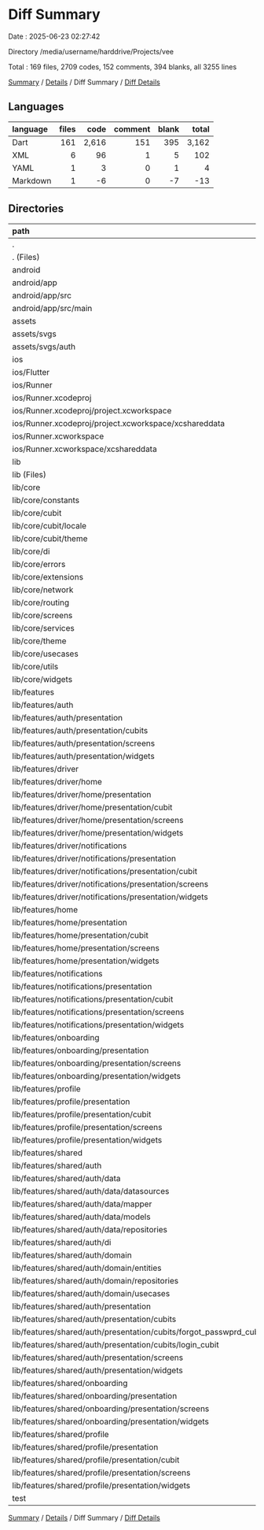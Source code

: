 # Diff Summary

Date : 2025-06-23 02:27:42

Directory /media/username/harddrive/Projects/vee

Total : 169 files,  2709 codes, 152 comments, 394 blanks, all 3255 lines

[Summary](results.md) / [Details](details.md) / Diff Summary / [Diff Details](diff-details.md)

## Languages
| language | files | code | comment | blank | total |
| :--- | ---: | ---: | ---: | ---: | ---: |
| Dart | 161 | 2,616 | 151 | 395 | 3,162 |
| XML | 6 | 96 | 1 | 5 | 102 |
| YAML | 1 | 3 | 0 | 1 | 4 |
| Markdown | 1 | -6 | 0 | -7 | -13 |

## Directories
| path | files | code | comment | blank | total |
| :--- | ---: | ---: | ---: | ---: | ---: |
| . | 169 | 2,709 | 152 | 394 | 3,255 |
| . (Files) | 2 | -3 | 0 | -6 | -9 |
| android | 1 | 2 | 1 | 0 | 3 |
| android/app | 1 | 2 | 1 | 0 | 3 |
| android/app/src | 1 | 2 | 1 | 0 | 3 |
| android/app/src/main | 1 | 2 | 1 | 0 | 3 |
| assets | 1 | 3 | 0 | 1 | 4 |
| assets/svgs | 1 | 3 | 0 | 1 | 4 |
| assets/svgs/auth | 1 | 3 | 0 | 1 | 4 |
| ios | 4 | 91 | 0 | 4 | 95 |
| ios/Flutter | 1 | 26 | 0 | 1 | 27 |
| ios/Runner | 1 | 49 | 0 | 1 | 50 |
| ios/Runner.xcodeproj | 1 | 8 | 0 | 1 | 9 |
| ios/Runner.xcodeproj/project.xcworkspace | 1 | 8 | 0 | 1 | 9 |
| ios/Runner.xcodeproj/project.xcworkspace/xcshareddata | 1 | 8 | 0 | 1 | 9 |
| ios/Runner.xcworkspace | 1 | 8 | 0 | 1 | 9 |
| ios/Runner.xcworkspace/xcshareddata | 1 | 8 | 0 | 1 | 9 |
| lib | 160 | 2,615 | 151 | 395 | 3,161 |
| lib (Files) | 2 | 5 | 0 | 5 | 10 |
| lib/core | 42 | 535 | 53 | 43 | 631 |
| lib/core/constants | 4 | 90 | 30 | 19 | 139 |
| lib/core/cubit | 4 | -58 | 0 | -40 | -98 |
| lib/core/cubit/locale | 2 | -28 | 0 | -20 | -48 |
| lib/core/cubit/theme | 2 | -30 | 0 | -20 | -50 |
| lib/core/di | 1 | 13 | 3 | 7 | 23 |
| lib/core/errors | 1 | -4 | -1 | -4 | -9 |
| lib/core/extensions | 1 | 5 | 0 | -1 | 4 |
| lib/core/network | 10 | 264 | 6 | 28 | 298 |
| lib/core/routing | 2 | 14 | 0 | 0 | 14 |
| lib/core/screens | 1 | 1 | 1 | 1 | 3 |
| lib/core/services | 1 | 1 | 0 | 0 | 1 |
| lib/core/theme | 3 | 124 | 8 | 12 | 144 |
| lib/core/usecases | 1 | 5 | 1 | 1 | 7 |
| lib/core/utils | 9 | 59 | -1 | 6 | 64 |
| lib/core/widgets | 4 | 21 | 6 | 14 | 41 |
| lib/features | 116 | 2,075 | 98 | 347 | 2,520 |
| lib/features/auth | 14 | -358 | 0 | -46 | -404 |
| lib/features/auth/presentation | 14 | -358 | 0 | -46 | -404 |
| lib/features/auth/presentation/cubits | 2 | -13 | 0 | -7 | -20 |
| lib/features/auth/presentation/screens | 3 | -138 | 0 | -12 | -150 |
| lib/features/auth/presentation/widgets | 9 | -207 | 0 | -27 | -234 |
| lib/features/driver | 16 | 468 | 76 | 71 | 615 |
| lib/features/driver/home | 10 | 310 | 76 | 48 | 434 |
| lib/features/driver/home/presentation | 10 | 310 | 76 | 48 | 434 |
| lib/features/driver/home/presentation/cubit | 2 | 13 | 0 | 7 | 20 |
| lib/features/driver/home/presentation/screens | 1 | 60 | 73 | 10 | 143 |
| lib/features/driver/home/presentation/widgets | 7 | 237 | 3 | 31 | 271 |
| lib/features/driver/notifications | 6 | 158 | 0 | 23 | 181 |
| lib/features/driver/notifications/presentation | 6 | 158 | 0 | 23 | 181 |
| lib/features/driver/notifications/presentation/cubit | 2 | 13 | 0 | 7 | 20 |
| lib/features/driver/notifications/presentation/screens | 1 | 42 | 0 | 4 | 46 |
| lib/features/driver/notifications/presentation/widgets | 3 | 103 | 0 | 12 | 115 |
| lib/features/home | 7 | -240 | -76 | -31 | -347 |
| lib/features/home/presentation | 7 | -240 | -76 | -31 | -347 |
| lib/features/home/presentation/cubit | 2 | -13 | 0 | -7 | -20 |
| lib/features/home/presentation/screens | 1 | -60 | -68 | -7 | -135 |
| lib/features/home/presentation/widgets | 4 | -167 | -8 | -17 | -192 |
| lib/features/notifications | 6 | -147 | -3 | -22 | -172 |
| lib/features/notifications/presentation | 6 | -147 | -3 | -22 | -172 |
| lib/features/notifications/presentation/cubit | 2 | -13 | 0 | -7 | -20 |
| lib/features/notifications/presentation/screens | 1 | -40 | 0 | -4 | -44 |
| lib/features/notifications/presentation/widgets | 3 | -94 | -3 | -11 | -108 |
| lib/features/onboarding | 5 | -123 | -3 | -18 | -144 |
| lib/features/onboarding/presentation | 5 | -123 | -3 | -18 | -144 |
| lib/features/onboarding/presentation/screens | 1 | -38 | -3 | -4 | -45 |
| lib/features/onboarding/presentation/widgets | 4 | -85 | 0 | -14 | -99 |
| lib/features/profile | 9 | -287 | -19 | -39 | -345 |
| lib/features/profile/presentation | 9 | -287 | -19 | -39 | -345 |
| lib/features/profile/presentation/cubit | 2 | -7 | -7 | -9 | -23 |
| lib/features/profile/presentation/screens | 1 | -21 | 0 | -4 | -25 |
| lib/features/profile/presentation/widgets | 6 | -259 | -12 | -26 | -297 |
| lib/features/shared | 59 | 2,762 | 123 | 432 | 3,317 |
| lib/features/shared/auth | 45 | 2,305 | 113 | 371 | 2,789 |
| lib/features/shared/auth/data | 13 | 236 | 17 | 59 | 312 |
| lib/features/shared/auth/data/datasources | 1 | 14 | 0 | 4 | 18 |
| lib/features/shared/auth/data/mapper | 1 | 31 | 0 | 3 | 34 |
| lib/features/shared/auth/data/models | 10 | 121 | 16 | 46 | 183 |
| lib/features/shared/auth/data/repositories | 1 | 70 | 1 | 6 | 77 |
| lib/features/shared/auth/di | 1 | 34 | 8 | 7 | 49 |
| lib/features/shared/auth/domain | 6 | 93 | 0 | 22 | 115 |
| lib/features/shared/auth/domain/entities | 3 | 50 | 0 | 7 | 57 |
| lib/features/shared/auth/domain/repositories | 1 | 13 | 0 | 6 | 19 |
| lib/features/shared/auth/domain/usecases | 2 | 30 | 0 | 9 | 39 |
| lib/features/shared/auth/presentation | 25 | 1,942 | 88 | 283 | 2,313 |
| lib/features/shared/auth/presentation/cubits | 6 | 1,109 | 84 | 180 | 1,373 |
| lib/features/shared/auth/presentation/cubits/forgot_passwprd_cubit | 3 | 546 | 42 | 89 | 677 |
| lib/features/shared/auth/presentation/cubits/login_cubit | 3 | 563 | 42 | 91 | 696 |
| lib/features/shared/auth/presentation/screens | 4 | 171 | 0 | 26 | 197 |
| lib/features/shared/auth/presentation/widgets | 15 | 662 | 4 | 77 | 743 |
| lib/features/shared/onboarding | 5 | 128 | 1 | 18 | 147 |
| lib/features/shared/onboarding/presentation | 5 | 128 | 1 | 18 | 147 |
| lib/features/shared/onboarding/presentation/screens | 1 | 42 | 1 | 4 | 47 |
| lib/features/shared/onboarding/presentation/widgets | 4 | 86 | 0 | 14 | 100 |
| lib/features/shared/profile | 9 | 329 | 9 | 43 | 381 |
| lib/features/shared/profile/presentation | 9 | 329 | 9 | 43 | 381 |
| lib/features/shared/profile/presentation/cubit | 2 | 7 | 7 | 9 | 23 |
| lib/features/shared/profile/presentation/screens | 1 | 22 | 0 | 4 | 26 |
| lib/features/shared/profile/presentation/widgets | 6 | 300 | 2 | 30 | 332 |
| test | 1 | 1 | 0 | 0 | 1 |

[Summary](results.md) / [Details](details.md) / Diff Summary / [Diff Details](diff-details.md)